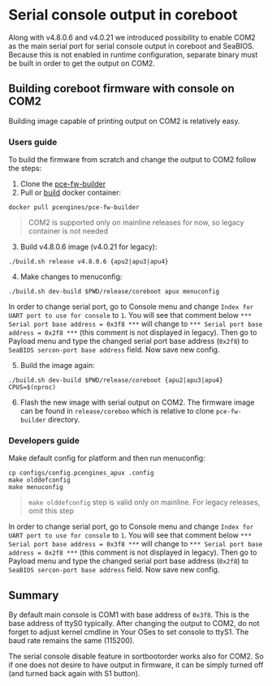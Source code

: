 Serial console output in coreboot
=================================

Along with v4.8.0.6 and v4.0.21 we introduced possibility to enable COM2 as the
main serial port for serial console output in coreboot and SeaBIOS. Because this
is not enabled in runtime configuration, separate binary must be built in order
to get the output on COM2.

## Building coreboot firmware with console on COM2

Building image capable of printing output on COM2 is relatively easy.

### Users guide

To build the firmware from scratch and change the output to COM2 follow the
steps:

1. Clone the [pce-fw-builder](https://github.com/pcengines/pce-fw-builder)
2. Pull or [build](https://github.com/pcengines/pce-fw-builder#building-docker-image)
  docker container:

  ```
  docker pull pcengines/pce-fw-builder
  ```

  > COM2 is supported only on mainline releases for now, so legacy container is
  > not needed

3. Build v4.8.0.6 image (v4.0.21 for legacy):

  ```
  ./build.sh release v4.8.0.6 {apu2|apu3|apu4}
  ```

4. Make changes to menuconfig:

  ```
  ./build.sh dev-build $PWD/release/coreboot apux menuconfig
  ```

  In order to change serial port, go to Console menu and change
  `Index for UART port to use for console` to `1`. You will see that comment
  below `*** Serial port base address = 0x3f8 ***` will change to
  `*** Serial port base address = 0x2f8 ***` (this comment is not displayed in
  legacy). Then go to Payload menu and type the changed serial port base address
  (`0x2f8`) to `SeaBIOS sercon-port base address`  field. Now save new config.

5. Build the image again:

  ```
  ./build.sh dev-build $PWD/release/coreboot {apu2|apu3|apu4} CPUS=$(nproc)
  ```

6. Flash the new image with serial output on COM2. The firmware image can be
   found in `release/coreboo` which is relative to clone `pce-fw-builder`
   directory.

### Developers guide

Make default config for platform and then run menuconfig:

```
cp configs/config.pcengines_apux .config
make olddefconfig
make menuconfig
```

> `make olddefconfig` step is valid only on mainline. For legacy releases, omit
> this step

In order to change serial port, go to Console menu and change
`Index for UART port to use for console` to `1`. You will see that comment
below `*** Serial port base address = 0x3f8 ***` will change to
`*** Serial port base address = 0x2f8 ***` (this comment is not displayed in
legacy). Then go to Payload menu and type the changed serial port base address
(`0x2f8`) to `SeaBIOS sercon-port base address`  field. Now save new config.

## Summary

By default main console is COM1 with base address of `0x3f8`. This is the base
address of ttyS0 typically. After changing the output to COM2, do not forget to
adjust kernel cmdline in Your OSes to set console to ttyS1. The baud rate
remains the same (115200).

The serial console disable feature in sortbootorder works also for COM2. So if
one does not desire to have output in firmware, it can be simply turned off (and
turned back again with S1 button).